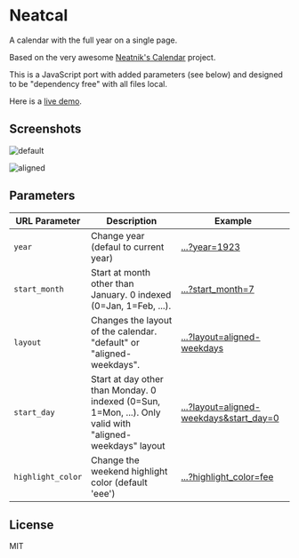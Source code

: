 Neatcal
===

A calendar with the full year on a single page.

Based on the very awesome [Neatnik's Calendar](https://github.com/neatnik/calendar) project.

This is a JavaScript port with added parameters (see below) and designed to be "dependency free" with all files local.

Here is a [live demo](https://abetusk.github.io/neatcal).

Screenshots
---

![default](img/netcal_default.png)

![aligned](img/netcal_align.png)

Parameters
---

| URL Parameter | Description | Example |
|---|---|---|
| `year` | Change year (defaul to current year) | [...?year=1923](https://abetusk.github.io/neatcal?year=1923) |
| `start_month` | Start at month other than January. 0 indexed (0=Jan, 1=Feb, ...).  | [...?start_month=7](https://abetusk.github.io/neatcal?start_month=7) |
| `layout` | Changes the layout of the calendar. "default" or "aligned-weekdays".  | [...?layout=aligned-weekdays](https://abetusk.github.io/neatcal?layout=aligned-weekdays) |
| `start_day` | Start at day other than Monday. 0 indexed (0=Sun, 1=Mon, ...). Only valid with "aligned-weekdays" layout  | [...?layout=aligned-weekdays&start_day=0](https://abetusk.github.io/neatcal?layout=aligned-weekdays&start_day=0) |
| `highlight_color` | Change the weekend highlight color (default 'eee') | [...?highlight_color=fee](https://abetusk.github.io/neatcal?highlight_color=fee) |


License
---

MIT
